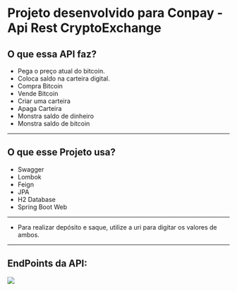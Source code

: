 # Projeto desenvolvido para Conpay - Api Rest CryptoExchange



## O que essa API faz?
* Pega o preço atual do bitcoin.
* Coloca saldo na carteira digital.
* Compra Bitcoin
* Vende Bitcoin
* Criar uma carteira
* Apaga Carteira
* Monstra saldo de dinheiro
* Monstra saldo de bitcoin
<hr>

## O que esse Projeto usa?
* Swagger
* Lombok
* Feign
* JPA
* H2 Database
* Spring Boot Web

<hr>

* Para realizar depósito e saque, utilize a uri para digitar os valores de ambos.

<hr>

## EndPoints da API:
<img src ="https://user-images.githubusercontent.com/87883226/182061780-b57cfcaa-5e69-47e6-ab7c-8f459ecaca6e.png" widt="25%">

